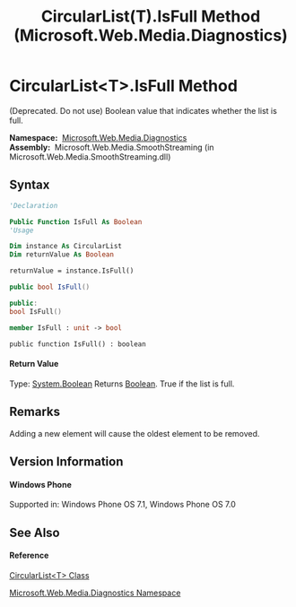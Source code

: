 ﻿---
title: CircularList(T).IsFull Method  (Microsoft.Web.Media.Diagnostics)
TOCTitle: IsFull Method
ms:assetid: M:Microsoft.Web.Media.Diagnostics.CircularList`1.IsFull
ms:mtpsurl: https://msdn.microsoft.com/en-us/library/Ff728270(v=VS.95)
ms:contentKeyID: 46500549
ms.date: 05/31/2012
mtps_version: v=VS.95
f1_keywords:
- Microsoft.Web.Media.Diagnostics.CircularList`1.IsFull
dev_langs:
- CSharp
- JScript
- VB
- FSharp
- c++
api_location:
- Microsoft.Web.Media.SmoothStreaming.dll
api_name:
- Microsoft.Web.Media.Diagnostics.CircularList`1.IsFull
api_type:
- Managed
topic_type:
- apiref
- kbSyntax
product_family_name: VS
ROBOTS: INDEX,FOLLOW
---

# CircularList\<T\>.IsFull Method

(Deprecated. Do not use) Boolean value that indicates whether the list is full.

**Namespace:**  [Microsoft.Web.Media.Diagnostics](microsoft-web-media-diagnostics-namespace_1.md)  
**Assembly:**  Microsoft.Web.Media.SmoothStreaming (in Microsoft.Web.Media.SmoothStreaming.dll)

## Syntax

``` vb
'Declaration

Public Function IsFull As Boolean
'Usage

Dim instance As CircularList
Dim returnValue As Boolean

returnValue = instance.IsFull()
```

``` csharp
public bool IsFull()
```

``` c++
public:
bool IsFull()
```

``` fsharp
member IsFull : unit -> bool 
```

``` jscript
public function IsFull() : boolean
```

#### Return Value

Type: [System.Boolean](https://msdn.microsoft.com/en-us/library/a28wyd50\(v=vs.95\))  
Returns [Boolean](https://msdn.microsoft.com/en-us/library/a28wyd50\(v=vs.95\)). True if the list is full.

## Remarks

Adding a new element will cause the oldest element to be removed.

## Version Information

#### Windows Phone

Supported in: Windows Phone OS 7.1, Windows Phone OS 7.0  

## See Also

#### Reference

[CircularList\<T\> Class](circularlist-t-class-microsoft-web-media-diagnostics_1.md)

[Microsoft.Web.Media.Diagnostics Namespace](microsoft-web-media-diagnostics-namespace_1.md)

